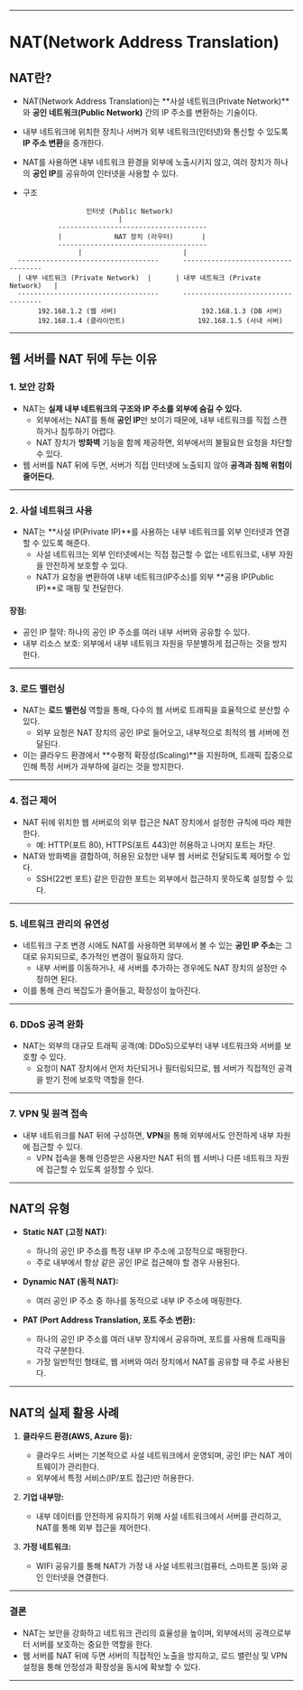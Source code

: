 <hr />

# NAT(Network Address Translation)

## NAT란?
- NAT(Network Address Translation)는 **사설 네트워크(Private Network)**와 **공인 네트워크(Public Network)** 간의 IP 주소를 변환하는 기술이다.
- 내부 네트워크에 위치한 장치나 서버가 외부 네트워크(인터넷)와 통신할 수 있도록 **IP 주소 변환**을 중개한다.
- NAT를 사용하면 내부 네트워크 환경을 외부에 노출시키지 않고, 여러 장치가 하나의 **공인 IP**를 공유하여 인터넷을 사용할 수 있다.

- 구조
```
                   인터넷 (Public Network)
                           |
            -------------------------------------
            |             NAT 장치 (라우터)       |
            -------------------------------------
                 |                         |
  -----------------------------------      -----------------------------------
  | 내부 네트워크 (Private Network)  |      | 내부 네트워크 (Private Network)   |
  -----------------------------------      -----------------------------------
       192.168.1.2 (웹 서버)                     192.168.1.3 (DB 서버)
       192.168.1.4 (클라이언트)                  192.168.1.5 (사내 서버)

```

---

## 웹 서버를 NAT 뒤에 두는 이유

### 1. **보안 강화**
- NAT는 **실제 내부 네트워크의 구조와 IP 주소를 외부에 숨길 수 있다.**
  - 외부에서는 NAT를 통해 **공인 IP**만 보이기 때문에, 내부 네트워크를 직접 스캔하거나 침투하기 어렵다.
  - NAT 장치가 **방화벽** 기능을 함께 제공하면, 외부에서의 불필요한 요청을 차단할 수 있다.
- 웹 서버를 NAT 뒤에 두면, 서버가 직접 인터넷에 노출되지 않아 **공격과 침해 위험이 줄어든다.**

---

### 2. **사설 네트워크 사용**
- NAT는 **사설 IP(Private IP)**를 사용하는 내부 네트워크를 외부 인터넷과 연결할 수 있도록 해준다.
  - 사설 네트워크는 외부 인터넷에서는 직접 접근할 수 없는 네트워크로, 내부 자원을 안전하게 보호할 수 있다.
  - NAT가 요청을 변환하여 내부 네트워크(IP주소)를 외부 **공용 IP(Public IP)**로 매핑 및 전달한다.

#### 장점:
- 공인 IP 절약: 하나의 공인 IP 주소를 여러 내부 서버와 공유할 수 있다.
- 내부 리소스 보호: 외부에서 내부 네트워크 자원을 무분별하게 접근하는 것을 방지한다.

---

### 3. **로드 밸런싱**
- NAT는 **로드 밸런싱** 역할을 통해, 다수의 웹 서버로 트래픽을 효율적으로 분산할 수 있다.
  - 외부 요청은 NAT 장치의 공인 IP로 들어오고, 내부적으로 최적의 웹 서버에 전달된다.
- 이는 클라우드 환경에서 **수평적 확장성(Scaling)**을 지원하며, 트래픽 집중으로 인해 특정 서버가 과부하에 걸리는 것을 방지한다.

---

### 4. **접근 제어**
- NAT 뒤에 위치한 웹 서버로의 외부 접근은 NAT 장치에서 설정한 규칙에 따라 제한한다.
  - 예: HTTP(포트 80), HTTPS(포트 443)만 허용하고 나머지 포트는 차단.
- NAT와 방화벽을 결합하여, 허용된 요청만 내부 웹 서버로 전달되도록 제어할 수 있다.
  - SSH(22번 포트) 같은 민감한 포트는 외부에서 접근하지 못하도록 설정할 수 있다.

---

### 5. **네트워크 관리의 유연성**
- 네트워크 구조 변경 시에도 NAT를 사용하면 외부에서 볼 수 있는 **공인 IP 주소**는 그대로 유지되므로, 추가적인 변경이 필요하지 않다.
  - 내부 서버를 이동하거나, 새 서버를 추가하는 경우에도 NAT 장치의 설정만 수정하면 된다.
- 이를 통해 관리 복잡도가 줄어들고, 확장성이 높아진다.

---

### 6. **DDoS 공격 완화**
- NAT는 외부의 대규모 트래픽 공격(예: DDoS)으로부터 내부 네트워크와 서버를 보호할 수 있다.
  - 요청이 NAT 장치에서 먼저 차단되거나 필터링되므로, 웹 서버가 직접적인 공격을 받기 전에 보호막 역할을 한다.

---

### 7. **VPN 및 원격 접속**
- 내부 네트워크를 NAT 뒤에 구성하면, **VPN**을 통해 외부에서도 안전하게 내부 자원에 접근할 수 있다.
  - VPN 접속을 통해 인증받은 사용자만 NAT 뒤의 웹 서버나 다른 네트워크 자원에 접근할 수 있도록 설정할 수 있다.

---

## NAT의 유형
- **Static NAT (고정 NAT):**  
  - 하나의 공인 IP 주소를 특정 내부 IP 주소에 고정적으로 매핑한다.
  - 주로 내부에서 항상 같은 공인 IP로 접근해야 할 경우 사용된다.

- **Dynamic NAT (동적 NAT):**  
  - 여러 공인 IP 주소 중 하나를 동적으로 내부 IP 주소에 매핑한다.

- **PAT (Port Address Translation, 포트 주소 변환):**  
  - 하나의 공인 IP 주소를 여러 내부 장치에서 공유하며, 포트를 사용해 트래픽을 각각 구분한다.
  - 가장 일반적인 형태로, 웹 서버와 여러 장치에서 NAT를 공유할 때 주로 사용된다.

---

## NAT의 실제 활용 사례
1. **클라우드 환경(AWS, Azure 등):**  
   - 클라우드 서버는 기본적으로 사설 네트워크에서 운영되며, 공인 IP는 NAT 게이트웨이가 관리한다.
   - 외부에서 특정 서비스(IP/포트 접근)만 허용한다.

2. **기업 내부망:**  
   - 내부 데이터를 안전하게 유지하기 위해 사설 네트워크에서 서버를 관리하고, NAT를 통해 외부 접근을 제어한다.

3. **가정 네트워크:**  
   - WIFI 공유기를 통해 NAT가 가정 내 사설 네트워크(컴퓨터, 스마트폰 등)와 공인 인터넷을 연결한다.

---

### 결론
- NAT는 보안을 강화하고 네트워크 관리의 효율성을 높이며, 외부에서의 공격으로부터 서버를 보호하는 중요한 역할을 한다.
- 웹 서버를 NAT 뒤에 두면 서버의 직접적인 노출을 방지하고, 로드 밸런싱 및 VPN 설정을 통해 안정성과 확장성을 동시에 확보할 수 있다.

<hr />